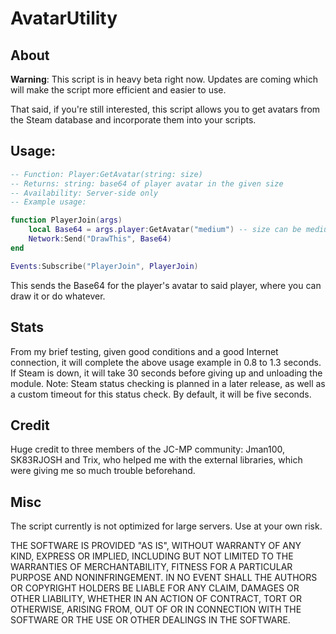 AvatarUtility
=================

About
---------

**Warning**: This script is in heavy beta right now. Updates are coming which will make the script more efficient and easier to use.

That said, if you're still interested, this script allows you to get avatars from the Steam database and incorporate them into your scripts.

Usage:
----------

```lua
-- Function: Player:GetAvatar(string: size)
-- Returns: string: base64 of player avatar in the given size
-- Availability: Server-side only
-- Example usage:

function PlayerJoin(args)
	local Base64 = args.player:GetAvatar("medium") -- size can be medium, small or large; if something else or nothing (e.g "12353467rehb\sdfh") is used, it will default to small.
	Network:Send("DrawThis", Base64)
end

Events:Subscribe("PlayerJoin", PlayerJoin)
```

This sends the Base64 for the player's avatar to said player, where you can draw it or do whatever.

Stats
---------

From my brief testing, given good conditions and a good Internet connection, it will complete the above usage example in 0.8 to 1.3 seconds.
If Steam is down, it will take 30 seconds before giving up and unloading the module.
Note: Steam status checking is planned in a later release, as well as a custom timeout for this status check. By default, it will be five seconds.

Credit
---------
Huge credit to three members of the JC-MP community: Jman100, SK83RJOSH and Trix, who helped me with the external libraries, which were giving me so much trouble beforehand.

Misc
--------
The script currently is not optimized for large servers. Use at your own risk.

THE SOFTWARE IS PROVIDED "AS IS", WITHOUT WARRANTY OF ANY KIND, EXPRESS OR IMPLIED, INCLUDING BUT NOT LIMITED TO THE WARRANTIES OF MERCHANTABILITY, FITNESS FOR A PARTICULAR PURPOSE AND NONINFRINGEMENT. IN NO EVENT SHALL THE AUTHORS OR COPYRIGHT HOLDERS BE LIABLE FOR ANY CLAIM, DAMAGES OR OTHER LIABILITY, WHETHER IN AN ACTION OF CONTRACT, TORT OR OTHERWISE, ARISING FROM, OUT OF OR IN CONNECTION WITH THE SOFTWARE OR THE USE OR OTHER DEALINGS IN THE SOFTWARE.

